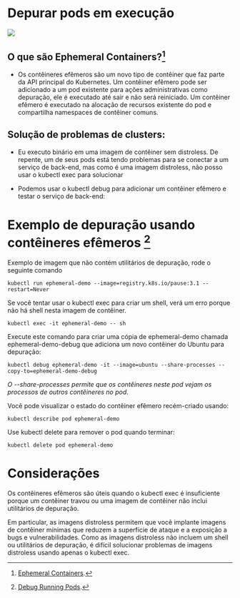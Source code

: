 # 

# Depurar pods em execução
<img src="http://img.shields.io/static/v1?label=STATUS&message=EM%20DESENVOLVIMENTO&color=GREEN&style=for-the-badge"/>
</p>

## O que são Ephemeral Containers?[^1]

* Os contêineres efêmeros são um novo tipo de contêiner que faz parte da API principal do Kubernetes.
Um contêiner efêmero pode ser adicionado a um pod existente para ações administrativas como depuração,
ele é executado até sair e não será reiniciado. Um contêiner efêmero é executado na alocação de recursos 
existente do pod e compartilha namespaces de contêiner comuns. 

## Solução de problemas de clusters:

* Eu executo binário em uma imagem de contêiner sem distroless. De repente, um de seus pods está tendo 
problemas para se conectar a um serviço de back-end, mas como é uma imagem distroless, não posso usar
o kubectl exec para solucionar 


 * Podemos usar o kubectl debug para adicionar um contêiner efêmero e testar o serviço de back-end:


# Exemplo de depuração usando contêineres efêmeros [^2]

 Exemplo de imagem que não contém utilitários de depuração, rode o seguinte comando
 
```
kubectl run ephemeral-demo --image=registry.k8s.io/pause:3.1 --restart=Never
```
Se você tentar usar o kubectl exec para criar um shell, verá um erro porque não há shell nesta imagem de contêiner.

```
kubectl exec -it ephemeral-demo -- sh
```

Execute este comando para criar uma cópia de ephemeral-demo chamada ephemeral-demo-debug que adiciona um novo contêiner do Ubuntu para depuração:

``` 
kubectl debug ephemeral-demo -it --image=ubuntu --share-processes --copy-to=ephemeral-demo-debug
```
*O --share-processes permite que os contêineres neste pod vejam os processos de outros contêineres no pod*. 


Você pode visualizar o estado do contêiner efêmero recém-criado usando:

```
kubectl describe pod ephemeral-demo
```
Use kubectl delete para remover o pod quando terminar:

```
kubectl delete pod ephemeral-demo
```

# Considerações 

Os contêineres efêmeros são úteis quando o kubectl exec é insuficiente porque um contêiner travou ou uma imagem de contêiner não inclui utilitários de depuração.

Em particular, as imagens distroless permitem que você implante imagens de contêiner mínimas que reduzem a superfície de ataque e a exposição a bugs e vulnerabilidades. Como as imagens distroless não incluem um shell ou utilitários de depuração, é difícil solucionar problemas de imagens distroless usando apenas o kubectl exec.

[^1]: [Ephemeral Containers](https://kubernetes.io/docs/concepts/workloads/pods/ephemeral-containers/).
[^2]: [Debug Running Pods](https://kubernetes.io/docs/tasks/debug/debug-application/debug-running-pod/#ephemeral-container).



